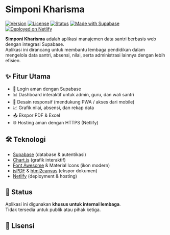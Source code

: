 # Simponi Kharisma

[![Version](https://img.shields.io/badge/version-v2.1.1-orange)]()
[![License](https://img.shields.io/badge/license-Proprietary-red)](./LICENSE)
[![Status](https://img.shields.io/badge/status-Internal%20Use-blue)]()
[![Made with Supabase](https://img.shields.io/badge/Made%20with-Supabase-green)](https://supabase.com/)
[![Deployed on Netlify](https://img.shields.io/badge/Deployed%20on-Netlify-brightgreen)](https://www.netlify.com/)

**Simponi Kharisma** adalah aplikasi manajemen data santri berbasis web dengan integrasi Supabase.  
Aplikasi ini dirancang untuk membantu lembaga pendidikan dalam mengelola data santri, absensi, nilai, serta administrasi lainnya dengan lebih efisien.

## ✨ Fitur Utama
- 🔐 Login aman dengan Supabase
- 📊 Dashboard interaktif untuk admin, guru, dan wali santri
- 📱 Desain responsif (mendukung PWA / akses dari mobile)
- 📈 Grafik nilai, absensi, dan rekap data
- 📤 Ekspor PDF & Excel
- 🌐 Hosting aman dengan HTTPS (Netlify)

## 🛠️ Teknologi
- [Supabase](https://supabase.com/) (database & autentikasi)
- [Chart.js](https://www.chartjs.org/) (grafik interaktif)
- [Font Awesome](https://fontawesome.com/) & Material Icons (ikon modern)
- [jsPDF](https://github.com/parallax/jsPDF) & [html2canvas](https://html2canvas.hertzen.com/) (ekspor dokumen)
- [Netlify](https://www.netlify.com/) (deployment & hosting)

## 📌 Status
Aplikasi ini digunakan **khusus untuk internal lembaga**.  
Tidak tersedia untuk publik atau pihak ketiga.

## 📜 Lisensi
